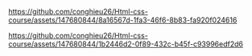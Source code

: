 

https://github.com/conghieu26/Html-css-course/assets/147680844/8a16567d-1fa3-46f6-8b83-fa920f024616



https://github.com/conghieu26/Html-css-course/assets/147680844/1b2446d2-0f89-432c-b45f-c93996edf2d6


